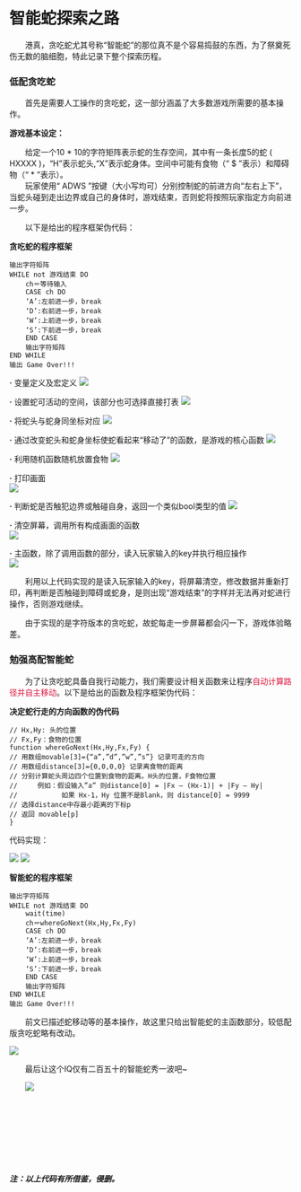 # 智能蛇探索之路
&emsp;&emsp;港真，贪吃蛇尤其号称“智能蛇”的那位真不是个容易捣鼓的东西，为了祭奠死伤无数的脑细胞，特此记录下整个探索历程。

### **低配贪吃蛇**
&emsp;&emsp;首先是需要人工操作的贪吃蛇，这一部分涵盖了大多数游戏所需要的基本操作。

**游戏基本设定：**

&emsp;&emsp;给定一个10 * 10的字符矩阵表示蛇的生存空间，其中有一条长度5的蛇 ( HXXXX )，“H”表示蛇头,“X”表示蛇身体。空间中可能有食物（“ $ ”表示）和障碍物（“ * ”表示）。</br>
&emsp;&emsp;玩家使用“ ADWS ”按键（大小写均可）分别控制蛇的前进方向“左右上下”，当蛇头碰到走出边界或自己的身体时，游戏结束，否则蛇将按照玩家指定方向前进一步。</br>

&emsp;&emsp;以下是给出的程序框架伪代码：

**贪吃蛇的程序框架**

	输出字符矩阵
	WHILE not 游戏结束 DO
		ch＝等待输入
		CASE ch DO
		‘A’:左前进一步，break 
		‘D’:右前进一步，break    
		‘W’:上前进一步，break    
		‘S’:下前进一步，break    
		END CASE
		输出字符矩阵
	END WHILE
	输出 Game Over!!!

**·** 变量定义及宏定义
![](images/104.png)

**·** 设置蛇可活动的空间，该部分也可选择直接打表
![](images/105.png)

**·** 将蛇头与蛇身同坐标对应
![](images/106.png)

**·** 通过改变蛇头和蛇身坐标使蛇看起来“移动了”的函数，是游戏的核心函数
![](images/107.png)

**·** 利用随机函数随机放置食物
![](images/108.png)

**·** 打印画面</br>
![](images/109.png)

**·** 判断蛇是否触犯边界或触碰自身，返回一个类似bool类型的值
![](images/110.png)

**·** 清空屏幕，调用所有构成画面的函数</br>
![](images/111.png)

**·** 主函数，除了调用函数的部分，读入玩家输入的key并执行相应操作</br>
![](images/112.png)

&emsp;&emsp;利用以上代码实现的是读入玩家输入的key，将屏幕清空，修改数据并重新打印，再判断是否触碰到障碍或蛇身，是则出现“游戏结束”的字样并无法再对蛇进行操作，否则游戏继续。

&emsp;&emsp;由于实现的是字符版本的贪吃蛇，故蛇每走一步屏幕都会闪一下，游戏体验略差。

### **勉强高配智能蛇**
&emsp;&emsp;为了让贪吃蛇具备自我行动能力，我们需要设计相关函数来让程序<font color="#DC143C">自动计算路径并自主移动</font>。以下是给出的函数及程序框架伪代码：

**决定蛇行走的方向函数的伪代码**

    // Hx,Hy: 头的位置
    // Fx,Fy：食物的位置
	function whereGoNext(Hx,Hy,Fx,Fy) {
	// 用数组movable[3]={“a”,”d”,”w”,”s”} 记录可走的方向
	// 用数组distance[3]={0,0,0,0} 记录离食物的距离
	// 分别计算蛇头周边四个位置到食物的距离。H头的位置，F食物位置
	//     例如：假设输入”a” 则distance[0] = |Fx – (Hx-1)| + |Fy – Hy|
	//           如果 Hx-1，Hy 位置不是Blank，则 distance[0] = 9999
	// 选择distance中存最小距离的下标p
	// 返回 movable[p]
	}
代码实现：

![](images/114.png)
![](images/115.png)

**智能蛇的程序框架**

	输出字符矩阵
	WHILE not 游戏结束 DO
        wait(time)
		ch＝whereGoNext(Hx,Hy,Fx,Fy)
		CASE ch DO
		‘A’:左前进一步，break 
		‘D’:右前进一步，break   
		‘W’:上前进一步，break   
		‘S’:下前进一步，break    
		END CASE
		输出字符矩阵
	END WHILE
	输出 Game Over!!!
	
&emsp;&emsp;前文已描述蛇移动等的基本操作，故这里只给出智能蛇的主函数部分，较低配版贪吃蛇略有改动。

![](images/113.png)

&emsp;&emsp;最后让这个IQ仅有二百五十的智能蛇秀一波吧~

&emsp;&emsp;![](images/8.gif)

&emsp;&emsp;

&emsp;&emsp;

&emsp;&emsp;

&emsp;&emsp;

##### 注：以上代码有所借鉴，侵删。

